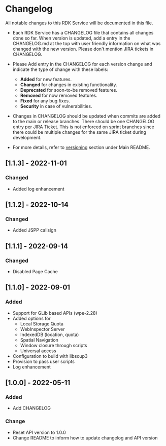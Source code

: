 # Changelog

All notable changes to this RDK Service will be documented in this file.

* Each RDK Service has a CHANGELOG file that contains all changes done so far. When version is updated, add a entry in the CHANGELOG.md at the top with user friendly information on what was changed with the new version. Please don't mention JIRA tickets in CHANGELOG. 

* Please Add entry in the CHANGELOG for each version change and indicate the type of change with these labels:
    * **Added** for new features.
    * **Changed** for changes in existing functionality.
    * **Deprecated** for soon-to-be removed features.
    * **Removed** for now removed features.
    * **Fixed** for any bug fixes.
    * **Security** in case of vulnerabilities.

* Changes in CHANGELOG should be updated when commits are added to the main or release branches. There should be one CHANGELOG entry per JIRA Ticket. This is not enforced on sprint branches since there could be multiple changes for the same JIRA ticket during development. 

* For more details, refer to [versioning](https://github.com/rdkcentral/rdkservices#versioning) section under Main README.

## [1.1.3] - 2022-11-01
### Changed
- Added log enhancement

## [1.1.2] - 2022-10-14
### Changed
- Added JSPP callsign

## [1.1.1] - 2022-09-14
### Changed
- Disabled Page Cache

## [1.1.0] - 2022-09-01
### Added
- Support for GLib based APIs (wpe-2.28)
- Added options for
    * Local Storage Quota
    * WebInspector Server
    * IndexedDB (location, quota)
    * Spatial Navigation
    * Window closure through scripts
    * Universal access
- Configuration to build with libsoup3
- Provision to pass user scripts
- Log enhancement

## [1.0.0] - 2022-05-11
### Added
- Add CHANGELOG

### Change
- Reset API version to 1.0.0
- Change README to inform how to update changelog and API version
